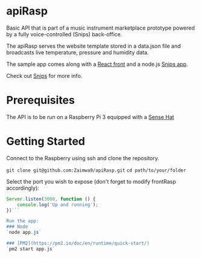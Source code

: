 # apiRasp

Basic API that is part of a music instrument marketplace prototype powered by a fully voice-controlled (Snips) back-office.

The apiRasp serves the website template stored in a data.json file and broadcasts live temperature, pressure and humidity data.

The sample app comes along with a [React front](https://github.com/Zaimwa9/frontRasp) and a node.js [Snips app](https://github.com/Zaimwa9/apiSnips).

Check out [Snips](https://snips.ai/) for more info.

# Prerequisites

The API is to be run on a Raspberry Pi 3 equipped with a [Sense Hat](https://www.kubii.fr/cartes-extension-cameras-raspberry-pi/1081-raspberry-pi-sense-hat-kubii-640522710799.html)

# Getting Started

Connect to the Raspberry using ssh and clone the repository.

`git clone git@github.com:Zaimwa9/apiRasp.git`
`cd path/to/your/folder`

Select the port you wish to expose (don't forget to modify frontRasp accordingly):

```javascript
Server.listen(3000, function () {
	console.log('Up and running');
})```

Run the app:
### Node
`node app.js`

### [PM2](https://pm2.io/doc/en/runtime/quick-start/)
`pm2 start app.js`

